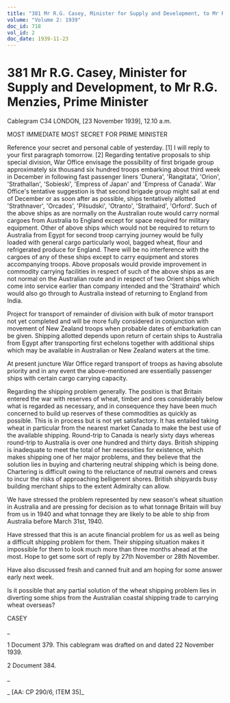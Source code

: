 ```yaml
---
title: "381 Mr R.G. Casey, Minister for Supply and Development, to Mr R.G. Menzies, Prime Minister"
volume: "Volume 2: 1939"
doc_id: 718
vol_id: 2
doc_date: 1939-11-23
---
```


# 381 Mr R.G. Casey, Minister for Supply and Development, to Mr R.G. Menzies, Prime Minister

Cablegram C34 LONDON, [23 November 1939], 12.10 a.m.

MOST IMMEDIATE MOST SECRET FOR PRIME MINISTER

Reference your secret and personal cable of yesterday. [1] I will reply to your first paragraph tomorrow. [2] Regarding tentative proposals to ship special division, War Office envisage the possibility of first brigade group approximately six thousand six hundred troops embarking about third week in December in following fast passenger liners 'Dunera', 'Rangitata', 'Orion', 'Strathallan', 'Sobieski', 'Empress of Japan' and 'Empress of Canada'. War Office's tentative suggestion is that second brigade group might sail at end of December or as soon after as possible, ships tentatively allotted 'Strathnaver', 'Orcades', 'Pilsudski', 'Otranto', 'Strathaird', 'Orford'. Such of the above ships as are normally on the Australian route would carry normal cargoes from Australia to England except for space required for military equipment. Other of above ships which would not be required to return to Australia from Egypt for second troop carrying journey would be fully loaded with general cargo particularly wool, bagged wheat, flour and refrigerated produce for England. There will be no interference with the cargoes of any of these ships except to carry equipment and stores accompanying troops. Above proposals would provide improvement in commodity carrying facilities in respect of such of the above ships as are not normal on the Australian route and in respect of two Orient ships which come into service earlier than company intended and the 'Strathaird' which would also go through to Australia instead of returning to England from India.

Project for transport of remainder of division with bulk of motor transport not yet completed and will be more fully considered in conjunction with movement of New Zealand troops when probable dates of embarkation can be given. Shipping allotted depends upon return of certain ships to Australia from Egypt after transporting first echelons together with additional ships which may be available in Australian or New Zealand waters at the time.

At present juncture War Office regard transport of troops as having absolute priority and in any event the above-mentioned are essentially passenger ships with certain cargo carrying capacity.

Regarding the shipping problem generally. The position is that Britain entered the war with reserves of wheat, timber and ores considerably below what is regarded as necessary, and in consequence they have been much concerned to build up reserves of these commodities as quickly as possible. This is in process but is not yet satisfactory. It has entailed taking wheat in particular from the nearest market Canada to make the best use of the available shipping. Round-trip to Canada is nearly sixty days whereas round-trip to Australia is over one hundred and thirty days. British shipping is inadequate to meet the total of her necessities for existence, which makes shipping one of her major problems, and they believe that the solution lies in buying and chartering neutral shipping which is being done. Chartering is difficult owing to the reluctance of neutral owners and crews to incur the risks of approaching belligerent shores. British shipyards busy building merchant ships to the extent Admiralty can allow.

We have stressed the problem represented by new season's wheat situation in Australia and are pressing for decision as to what tonnage Britain will buy from us in 1940 and what tonnage they are likely to be able to ship from Australia before March 31st, 1940.

Have stressed that this is an acute financial problem for us as well as being a difficult shipping problem for them. Their shipping situation makes it impossible for them to look much more than three months ahead at the most. Hope to get some sort of reply by 27th November or 28th November.

Have also discussed fresh and canned fruit and am hoping for some answer early next week.

Is it possible that any partial solution of the wheat shipping problem lies in diverting some ships from the Australian coastal shipping trade to carrying wheat overseas?

CASEY

_

1 Document 379. This cablegram was drafted on and dated 22 November 1939.

2 Document 384.

_

_ [AA: CP 290/6, ITEM 35]_
